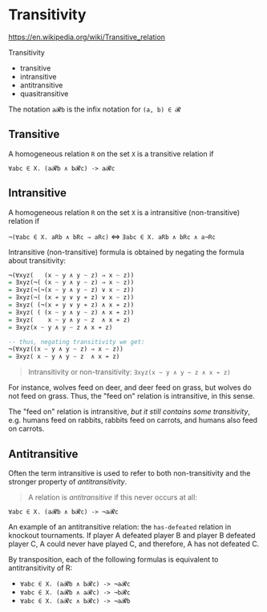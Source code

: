 # Transitivity

https://en.wikipedia.org/wiki/Transitive_relation

Transitivity
- transitive
- intransitive
- antitransitive
- quasitransitive

The notation `a𝓡b` is the infix notation for `(a, b) ∈ 𝓡`

## Transitive

A homogeneous relation `R` on the set `X` is a transitive relation if

`∀abc ∈ X. (a𝓡b ∧ b𝓡c) -> a𝓡c`


## Intransitive

A homogeneous relation `R` on the set `X` is a intransitive (non-transitive) relation if

`¬(∀abc ∈ X. aRb ∧ bRc ⇒ aRc)` <=> `∃abc ∈ X. aRb ∧ bRc ∧ a¬Rc`

Intransitive (non-transitive) formula is obtained by negating the formula about transitivity:

```hs
¬(∀xyz(   (x ~ y ∧ y ~ z) ⇒ x ~ z))
= ∃xyz(¬( (x ~ y ∧ y ~ z) ⇒ x ~ z))
= ∃xyz(¬(¬(x ~ y ∧ y ~ z) ∨ x ~ z))
= ∃xyz(¬( (x ≁ y ∨ y ≁ z) ∨ x ~ z))
= ∃xyz( (¬(x ≁ y ∨ y ≁ z) ∧ x ≁ z))
= ∃xyz( ( (x ~ y ∧ y ~ z) ∧ x ≁ z))
= ∃xyz(    x ~ y ∧ y ~ z  ∧ x ≁ z)
= ∃xyz(x ~ y ∧ y ~ z ∧ x ≁ z)

-- thus, negating transitivity we get:
¬(∀xyz((x ~ y ∧ y ~ z) ⇒ x ~ z))
= ∃xyz( x ~ y ∧ y ~ z  ∧ x ≁ z)
```

>Intransitivity or non-transitivity: `∃xyz(x ~ y ∧ y ~ z ∧ x ≁ z)`


For instance, wolves feed on deer, and deer feed on grass, but wolves do not feed on grass. Thus, the "feed on" relation is intransitive, in this sense.

The "feed on" relation is intransitive, *but it still contains some transitivity*, e.g. humans feed on rabbits, rabbits feed on carrots, and humans also feed on carrots.

## Antitransitive

Often the term intransitive is used to refer to both non-transitivity and the stronger property of *antitransitivity*.

> A relation is *antitransitive* if this never occurs at all:

`∀abc ∈ X. (a𝓡b ∧ b𝓡c) -> ¬a𝓡c`

An example of an antitransitive relation: the `has-defeated` relation in knockout tournaments. If player A defeated player B and player B defeated player C, A could never have played C, and therefore, A has not defeated C.

By transposition, each of the following formulas is equivalent to antitransitivity of R:
- `∀abc ∈ X. (a𝓡b ∧ b𝓡c) -> ¬a𝓡c`
- `∀abc ∈ X. (a𝓡b ∧ a𝓡c) -> ¬b𝓡c`
- `∀abc ∈ X. (a𝓡c ∧ b𝓡c) -> ¬a𝓡b`
